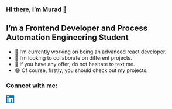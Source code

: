 ### Hi there, I’m Murad 👋
## I’m a Frontend Developer and Process Automation Engineering Student


- 🔭 I’m currently working on being an advanced react developer.
- 👯 I’m looking to collaborate on different projects.
- 💬 If you have any offer, do not hesitate to text me.
- 😄 Of course, firstly, you should check out my projects.

### Connect with me:
<a href="https://www.linkedin.com/in/muradtaghiyev05/">
  <img align="left" alt="murad-linkedin" width="22px" src="https://github.com/muradtaghiyev05/muradtaghiyev05/blob/main/linkedin-svgrepo-com.svg" />
</a>

